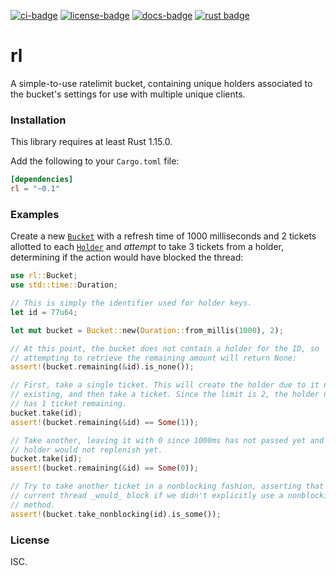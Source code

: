 [![ci-badge][]][ci] [![license-badge][]][license] [![docs-badge][]][docs] [![rust badge]][rust link]

# rl

A simple-to-use ratelimit bucket, containing unique holders associated to
the bucket's settings for use with multiple unique clients.

### Installation

This library requires at least Rust 1.15.0.

Add the following to your `Cargo.toml` file:

```toml
[dependencies]
rl = "~0.1"
```

### Examples

Create a new [`Bucket`] with a refresh time of 1000 milliseconds and 2 tickets
allotted to each [`Holder`] and _attempt_ to take 3 tickets from a holder,
determining if the action would have blocked the thread:

```rust
use rl::Bucket;
use std::time::Duration;

// This is simply the identifier used for holder keys.
let id = 77u64;

let mut bucket = Bucket::new(Duration::from_millis(1000), 2);

// At this point, the bucket does not contain a holder for the ID, so
// attempting to retrieve the remaining amount will return None:
assert!(bucket.remaining(&id).is_none());

// First, take a single ticket. This will create the holder due to it not
// existing, and then take a ticket. Since the limit is 2, the holder now
// has 1 ticket remaining.
bucket.take(id);
assert!(bucket.remaining(&id) == Some(1));

// Take another, leaving it with 0 since 1000ms has not passed yet and the
// holder would not replenish yet.
bucket.take(id);
assert!(bucket.remaining(&id) == Some(0));

// Try to take another ticket in a nonblocking fashion, asserting that the
// current thread _would_ block if we didn't explicitly use a nonblocking
// method.
assert!(bucket.take_nonblocking(id).is_some());
```

### License

ISC.

[`Bucket`]: https://docs.rs/rl/*/rl/struct.Bucket.html
[`Holder`]: https://docs.rs/rl/*/rl/struct.Holder.html
[ci]: https://travis-ci.org/zeyla/rl.rs
[ci-badge]: https://travis-ci.org/zeyla/rl.rs.svg?branch=master
[docs]: https://docs.rs/rl
[docs-badge]: https://img.shields.io/badge/docs-online-5023dd.svg?style=flat-square
[license]: https://opensource.org/licenses/ISC
[license-badge]: https://img.shields.io/badge/license-ISC-blue.svg?style=flat-square
[rust badge]: https://img.shields.io/badge/rust-1.15+-93450a.svg?style=flat-square
[rust link]: https://blog.rust-lang.org/2017/02/02/Rust-1.15.html
